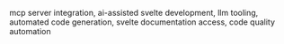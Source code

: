 mcp server integration, ai-assisted svelte development, llm tooling, automated code generation, svelte documentation access, code quality automation